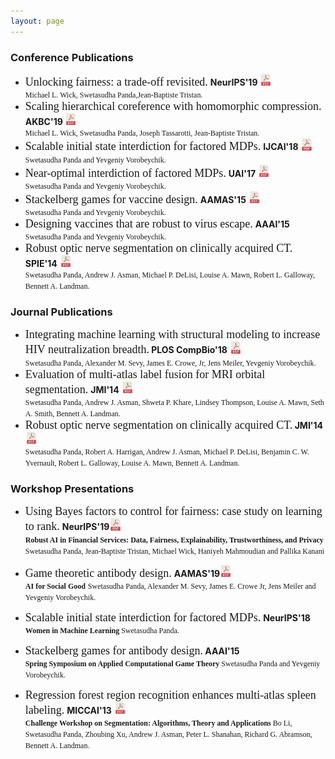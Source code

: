 ```yaml
---
layout: page
---
```


### Conference Publications
* <span style="font-family: 'verdana'; font-size: 18px;">Unlocking fairness: a trade-off revisited.</span> <b>NeurIPS'19 </b> [<img src="pdf_icon.png" width="4%" height="4%">](https://papers.nips.cc/paper/9082-unlocking-fairness-a-trade-off-revisited.pdf)<br /><span style="font-family: 'verdana'; font-size: 12px;">Michael L. Wick, Swetasudha Panda,Jean-Baptiste Tristan.</span>
* <span style=" font-family: 'verdana'; font-size: 18px;">Scaling hierarchical coreference with homomorphic compression.</span> <b>AKBC'19 </b> [<img src="pdf_icon.png" width="4%" height="4%">](https://openreview.net/pdf?id=H1gwRx5T6Q)<br /><span style="font-family: 'verdana'; font-size: 12px;">Michael L. Wick, Swetasudha Panda, Joseph Tassarotti, Jean-Baptiste Tristan.</span>
* <span style=" font-family: 'verdana'; font-size: 18px;">Scalable initial state interdiction for factored MDPs.</span> <b>IJCAI'18</b> [<img src="pdf_icon.png" width="4%" height="4%">](https://www.ijcai.org/proceedings/2018/0667.pdf)<br />
 <span style="font-family: 'verdana'; font-size: 12px;">Swetasudha Panda and Yevgeniy Vorobeychik.</span>
* <span style=" font-family: 'verdana'; font-size: 18px;">Near-optimal interdiction of factored MDPs.</span> <b>UAI'17</b> [<img src="pdf_icon.png" width="4%" height="4%">](http://www.auai.org/uai2017/proceedings/papers/62.pdf)<br />
<span style="font-family: 'verdana'; font-size: 12px;">Swetasudha Panda and Yevgeniy Vorobeychik.</span>
* <span style="font-family: 'verdana'; font-size: 18px;">Stackelberg games for vaccine design.</span> <b>AAMAS'15</b> [<img src="pdf_icon.png" width="4%" height="4%">](http://www.vorobeychik.com/2015/abdesign.pdf)<br />
 <span style="font-family: 'verdana'; font-size: 12px;">Swetasudha Panda and Yevgeniy Vorobeychik.</span>
* <span style=" font-family: 'verdana'; font-size: 18px;">Designing vaccines that are robust to virus escape.</span> <b>AAAI'15</b> <br />
<span style="font-family: 'verdana'; font-size: 12px;">Swetasudha Panda and Yevgeniy Vorobeychik.</span>
* <span style=" font-family: 'verdana'; font-size: 18px;">Robust optic nerve segmentation on clinically acquired CT.</span> <b>SPIE'14</b> [<img src="pdf_icon.png" width="4%" height="4%">](https://www.ncbi.nlm.nih.gov/pmc/articles/PMC4013110/pdf/nihms550000.pdf)<br />
<span style="font-family: 'verdana'; font-size: 12px;">Swetasudha Panda, Andrew J. Asman, Michael P. DeLisi, Louise A. Mawn, Robert L. Galloway,
Bennett A. Landman.</span>

### Journal Publications

* <span style=" font-family: 'verdana'; font-size: 18px;">Integrating machine learning with structural modeling to increase HIV neutralization breadth.</span><b> PLOS CompBio'18</b> [<img src="pdf_icon.png" width="4%" height="4%">](https://journals.plos.org/ploscompbiol/article/file?id=10.1371/journal.pcbi.1005999&type=printable)<br />
<span style="font-family: 'verdana'; font-size: 12px;">Swetasudha Panda, Alexander M. Sevy, James E. Crowe, Jr, Jens Meiler, Yevgeniy Vorobeychik.</span>
* <span style="font-family: 'verdana'; font-size: 18px;">Evaluation of multi-atlas label fusion for MRI orbital segmentation.</span> <b> JMI'14</b> [<img src="pdf_icon.png" width="4%" height="4%">](https://www.ncbi.nlm.nih.gov/pmc/articles/PMC4280790/pdf/JMI-001-024002.pdf)<br />
<span style="font-family: 'verdana'; font-size: 12px;">Swetasudha Panda, Andrew J. Asman, Shweta P. Khare, Lindsey Thompson, Louise A. Mawn, Seth
A. Smith, Bennett A. Landman.</span>
* <span style="font-family: 'verdana'; font-size: 18px;">Robust optic nerve segmentation on clinically acquired CT.</span><b> JMI'14</b> [<img src="pdf_icon.png" width="4%" height="4%">](https://www.ncbi.nlm.nih.gov/pmc/articles/PMC4013110/pdf/nihms550000.pdf)<br />
<span style="font-family: 'verdana'; font-size: 12px;">Swetasudha Panda, Robert A. Harrigan, Andrew J. Asman, Michael P. DeLisi, Benjamin C. W.
Yvernault, Robert L. Galloway, Louise A. Mawn, Bennett A. Landman.</span>

### Workshop Presentations

* <span style="font-family: 'verdana'; font-size: 18px;">Using Bayes factors to control for fairness: case study on learning to rank.</span> <b> NeurIPS'19</b>[<img src="pdf_icon.png" width="4%" height="4%">](http://swetapanda.github.io/menu/robust19.pdf)<br /><span style="font-family: 'verdana'; font-size: 12px;"><b> Robust AI in Financial Services: Data, Fairness, Explainability, Trustworthiness, and Privacy</b></span>
<span style="font-family: 'verdana'; font-size: 12px;">Swetasudha Panda, Jean-Baptiste Tristan, Michael Wick, Haniyeh Mahmoudian and Pallika Kanani</span>
* <span style=" font-family: 'verdana'; font-size: 18px;">Game theoretic antibody design.</span> <b> AAMAS'19</b>[<img src="pdf_icon.png" width="4%" height="4%">](http://swetapanda.github.io/menu/Game_theory_ab_design.pdf
) <br />
 <span style="font-family: 'verdana'; font-size: 12px;"><b>AI for Social Good</b></span>
<span style="font-family: 'verdana'; font-size: 12px;">Swetasudha Panda, Alexander M. Sevy, James E. Crowe Jr, Jens Meiler and Yevgeniy Vorobeychik.</span>
* <span style=" font-family: 'verdana'; font-size: 18px;">Scalable initial state interdiction for factored MDPs.</span> <b> NeurIPS'18</b> <br />
<span style="font-family: 'verdana'; font-size: 12px;"><b>Women in Machine Learning</b> </span>
<span style="font-family: 'verdana'; font-size: 12px;">Swetasudha Panda.</span>

* <span style=" font-family: 'verdana'; font-size: 18px;">Stackelberg games for antibody design.</span><b> AAAI'15 </b>  <br />
<span style="font-family: 'verdana'; font-size: 12px;"><b>Spring Symposium on Applied Computational Game Theory</b> </span> 
<span style="font-family: 'verdana'; font-size: 12px;">Swetasudha Panda and Yevgeniy Vorobeychik.</span>

* <span style=" font-family: 'verdana'; font-size: 18px;">Regression forest region recognition enhances multi-atlas spleen labeling.</span>  <b>MICCAI'13</b> [<img src="pdf_icon.png" width="4%" height="4%">](http://citeseerx.ist.psu.edu/viewdoc/download?doi=10.1.1.701.232&rep=rep1&type=pdf)<br /><span style="font-family: 'verdana'; font-size: 12px;"><b>Challenge Workshop on Segmentation: Algorithms, Theory and Applications</b> </span> 
<span style="font-family: 'verdana'; font-size: 12px;">Bo Li, Swetasudha Panda, Zhoubing Xu, Andrew J. Asman, Peter L. Shanahan, Richard G. Abramson,
Bennett A. Landman.</span>
